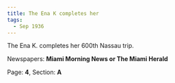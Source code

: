 ```yaml
---  
title: The Ena K completes her  
tags:  
  - Sep 1936  
---  
```

  
The Ena K. completes her 600th Nassau trip.  
  
Newspapers: **Miami Morning News or The Miami Herald**  
  
Page: **4**, Section: **A** 
